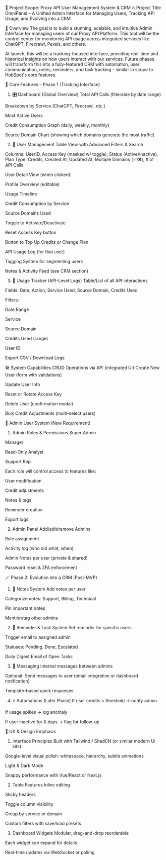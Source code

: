 🚀 Project Scope: Proxy API User Management System & CRM
🔥 Project Title
OmniPanel – A Unified Admin Interface for Managing Users, Tracking API Usage, and Evolving into a CRM.

🎯 Overview
The goal is to build a stunning, scalable, and intuitive Admin Interface for managing users of our Proxy API Platform. This tool will be the control center for monitoring API usage across integrated services like ChatGPT, Firecrawl, Pexels, and others.

At launch, this will be a tracking-focused interface, providing real-time and historical insights on how users interact with our services. Future phases will transform this into a fully-featured CRM with automation, user communication, notes, reminders, and task tracking – similar in scope to HubSpot's core features.

🧩 Core Features – Phase 1 (Tracking Interface)
1. 🎛️ Dashboard (Global Overview)
Total API Calls (filterable by date range)

Breakdown by Service (ChatGPT, Firecrawl, etc.)

Most Active Users

Credit Consumption Graph (daily, weekly, monthly)

Source Domain Chart (showing which domains generate the most traffic)

2. 👤 User Management
Table View with Advanced Filters & Search

Columns: UserID, Access Key (masked w/ toggle), Status (Active/Inactive), Plan Type, Credits, Created At, Updated At, Multiple Domains (✅/❌), # of API Calls

User Detail View (when clicked):

Profile Overview (editable)

Usage Timeline

Credit Consumption by Service

Source Domains Used

Toggle to Activate/Deactivate

Reset Access Key button

Button to Top Up Credits or Change Plan

API Usage Log (for that user)

Tagging System for segmenting users

Notes & Activity Feed (see CRM section)

3. 🧠 Usage Tracker (API-Level Logs)
Table/List of all API interactions

Fields: Date, Action, Service Used, Source Domain, Credits Used

Filters:

Date Range

Service

Source Domain

Credits Used (range)

User ID

Export CSV / Download Logs

🛠️ System Capabilities
CRUD Operations via API (integrated UI)
Create New User (form with validations)

Update User Info

Reset or Rotate Access Key

Delete User (confirmation modal)

Bulk Credit Adjustments (multi-select users)

🔐 Admin User System (New Requirement)
1. Admin Roles & Permissions
Super Admin

Manager

Read-Only Analyst

Support Rep

Each role will control access to features like:

User modification

Credit adjustments

Notes & tags

Reminder creation

Export logs

2. Admin Panel
Add/edit/remove Admins

Role assignment

Activity log (who did what, when)

Admin Notes per user (private & shared)

Password reset & 2FA enforcement

🪄 Phase 2: Evolution into a CRM (Post-MVP)
1. 📝 Notes System
Add notes per user

Categorize notes: Support, Billing, Technical

Pin important notes

Mention/tag other admins

2. 📅 Reminder & Task System
Set reminder for specific users

Trigger email to assigned admin

Statuses: Pending, Done, Escalated

Daily Digest Email of Open Tasks

3. 💬 Messaging
Internal messages between admins

Optional: Send messages to user (email integration or dashboard notification)

Template-based quick responses

4. ⚡ Automations (Later Phase)
If user credits < threshold → notify admin

If usage spikes → log anomaly

If user inactive for X days → flag for follow-up

🌈 UX & Design Emphasis
1. Interface Principles
Built with Tailwind / ShadCN (or similar modern UI kits)

Google-level visual polish: whitespace, hierarchy, subtle animations

Light & Dark Mode

Snappy performance with Vue/React or Next.js

2. Table Features
Inline editing

Sticky headers

Toggle column visibility

Group by service or domain

Custom filters with save/load presets

3. Dashboard Widgets
Modular, drag-and-drop reorderable

Each widget can expand for details

Real-time updates via WebSocket or polling

